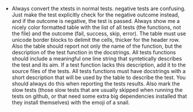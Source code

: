 - Always convert the xtests in normal tests. negative tests are confusing. Just make the test explicitly check for the negative outcome instead, and if the outcome is negative, the test is passed. Always show me a nicely color formatted table with the list of all tests (the functions, not the file) and the outcome (fail, success, skip, error). The table must use unicode border blocks to delimit the cells, thicker for the header row. Also the table should report not only the name of the function, but the description of the test function in the docstrings. All tests functions should include a meaningful one line string that syntetically describes the test and its aim. If a test function lacks this description, add it to the source files of the tests. All tests functions must have docstrings with a short description that will be used by the table to describe the test. You should always do this when reporting the tests results. Also mark the slow tests (those slow tests that are usually skipped when running the tests on github, or that need some extra big dependencies installed that they install themselves) with the emoji of a snail.